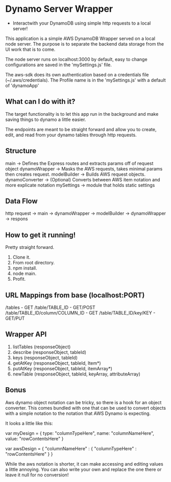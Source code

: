 # Dynamo Server Wrapper
- Interactwith your DynamoDB using simple http requests to a local server!

This application is a simple AWS DynamoDB Wrapper served on a local node server.
The purpose is to separate the backend data storage from the UI work that is to come.

The node server runs on localhost:3000 by default, easy to change configurations are saved in the 'mySettings.js' file.

The aws-sdk does its own authentication based on a credentials file (~/.aws/credentials). The Profile name is in the 'mySettings.js' with a default of 'dynamoApp'

## What can I do with it?
The target functionality is to let this app run in the background and make saving things to dynamo a little easier.

The endpoints are meant to be straight forward and allow you to create, edit, and read from your dynamo tables through http requests.

## Structure
main            -> Defines the Express routes and extracts params off of request object
dynamoWrapper   -> Masks the AWS requests, takes minimal params then creates request.
modelBuilder    -> Builds AWS request objects.
dynamoConverter -> (Optional) Converts between AWS item notation and more explicate notation
mySettings      -> module that holds static settings

## Data Flow
http request -> main -> dynamoWrapper -> modelBuilder -> dynamoWrapper -> respons

## How to get it running!
Pretty straight forward.

1) Clone it.
2) From root directory.
3) npm install.
4) node main.
5) Profit.

## URL Mappings from base (localhost:PORT)
/tables - GET
/table/TABLE_ID - GET/POST
/table/TABLE_ID/column/COLUMN_ID - GET
/table/TABLE_ID/key/KEY - GET/PUT


## Wrapper API
1) listTables    (responseObject)
2) describe      (responseObject, tableId)
3) keys          (responseObject, tableId)
4) getAtKey      (responseObject, tableId, Item*)
5) putAtKey      (responseObject, tableId, itemArray*)
6) newTable      (responseObject, tableId, keyArray, attributeArray)

## Bonus
Aws dynamo object notation can be tricky, so there is a hook for an object converter.
This comes bundled with one that can be used to convert objects with a simple notation to the notation that AWS Dynamo is expecting.

It looks a little like this:

var myDesign = {
  type: "columnTypeHere",
  name: "columnNameHere",
  value: "rowContentsHere"
}

var awsDesign = {
  "columnNameHere" : { "columnTypeHere" : "rowContentsHere" }
}


While the aws notation is shorter, it can make accessing and editing values a little annoying. You can also write your own and replace the one there or leave it null for no conversion!